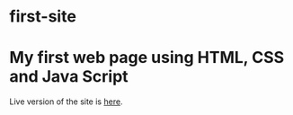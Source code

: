 # first-site
<h1>My first web page using HTML, CSS and Java Script</h1>

<p>Live version of the site is <a href="https://jessicasantosb.github.io/first-site/" target="_blank">here</a>.</p>